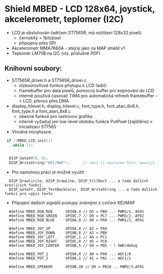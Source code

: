 # Shield MBED - LCD 128x64, joystick, akcelerometr, teplomer (I2C)

* LCD je obsluhován řadičem ST7565R, má rozlišení 128x32 pixelů
  * černobílý = 1bit/pixel
  * připojený přes SPI
* Akcelerometr MMA7660A - stejný jako na MAP shield v1
* Teploměr LM75B na I2C (viz. příslušné PDF)

## Knihovní soubory:
* ST7565R_driver.h a ST7565R_driver.c
  * nízkoúrovňové funkce přístupu k LCD řadiči
  * framebuffer pro data pixelů, pomocný buffer pro kopírování do LCD
  * interně používá časovač TIM4 pro automatická refresh framebuffer -> LCD, přenos přes DMA
* display_hilevel.h, display_hilevel.c, font_type.h, font_atari_8x8.h, font_type.h a font_atari_8x8.c
  * obecné funkce pro rastrovou grafiku
  * interně vyžadují jen low-level obdobu funkce PutPixel (zajištěno) v inicializaci ST7565
* Vhodná inicializace:
```C++
 if (!MBED_LCD_init())
    while (1)
      ;

  DISP_GotoXY(0, 0);
  DISP_WriteString("KEI/MAP");      // neni-li nastaven font, pouzije font_atari_8x8
```
  * Pro samotnou práci je možné využít:
```
  DISP_DrawCircle, DISP_DrawLine, DISP_FillRect ... a řada dalších kreslicích funkcí
  DISP_GotoXY, DISP_TextBackColor, DISP_WriteString ... a řada dalších funkcí pro výpis textu
```
* Připojení dalších signálů postupy známými z cvičení KEI/MAP
```
  #define MBED_RGB_RED      GPIOB,4 // D5 = PB4 ... PWM3/1, AF01
  #define MBED_RGB_GREEN    GPIOC,7 // D9 = PC7 ... PWM3/2, AF02
  #define MBED_RGB_BLUE     GPIOA,9 // D8 = PA9 ... PWM1/2, AF01

  #define MBED_JOY_UP       GPIOA,4 // A2 = PA4
  #define MBED_JOY_DOWN     GPIOB,0 // A3 = PB0
  #define MBED_JOY_LEFT     GPIOC,1 // A4 = PC1
  #define MBED_JOY_RIGHT    GPIOC,0 // A5 = PC0
  #define MBED_JOY_CENTER   GPIOB,5 // D4 = PB5 - ! SWD/debug

  #define MBED_POT_1        GPIOA,0 // A0 = PA0 ... ADC1/0
  #define MBED_POT_2        GPIOA,1 // A1 = PA1 ... ADC1/1

  #define MBED_SPEAKER      GPIOB,10 // D6 = PB10 .. PWM2/3,AF01
```
